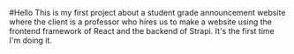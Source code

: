 #Hello
This is my first project about a student grade announcement website where the client is a professor who hires us to make a website using the frontend framework of React and the backend of Strapi. It's the first time I'm doing it.
